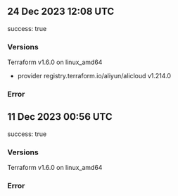 ## 24 Dec 2023 12:08 UTC

success: true

### Versions

Terraform v1.6.0
on linux_amd64
+ provider registry.terraform.io/aliyun/alicloud v1.214.0

### Error



## 11 Dec 2023 00:56 UTC

success: true

### Versions

Terraform v1.6.0 on linux_amd64

### Error



